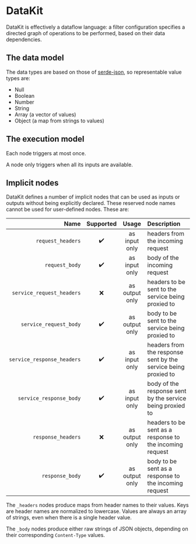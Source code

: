 # DataKit

DataKit is effectively a dataflow language: a filter configuration specifies a directed graph of
operations to be performed, based on their data dependencies.

## The data model

The data types are based on those of [serde-json], so representable value types are:

* Null
* Boolean
* Number
* String
* Array (a vector of values)
* Object (a map from strings to values)

## The execution model

Each node triggers at most once.

A node only triggers when all its inputs are available.

## Implicit nodes

DataKit defines a number of implicit nodes that can be used as inputs or outputs without being
explicitly declared. These reserved node names cannot be used for user-defined nodes. These are:

**Name**                    |  **Supported**     |  **Usage**     |  **Description**
---------------------------:|:------------------:|:--------------:|:------------------
`request_headers`           | :heavy_check_mark: | as input only  | headers from the incoming request
`request_body`              | :heavy_check_mark: | as input only  | body of the incoming request
`service_request_headers`   | :x:                | as output only | headers to be sent to the service being proxied to
`service_request_body`      | :heavy_check_mark: | as output only | body to be sent to the service being proxied to
`service_response_headers`  | :heavy_check_mark: | as input only  | headers from the response sent by the service being proxied to
`service_response_body`     | :heavy_check_mark: | as input only  | body of the response sent by the service being proxied to
`response_headers`          | :x:                | as output only | headers to be sent as a response to the incoming request
`response_body`             | :heavy_check_mark: | as output only | body to be sent as a response to the incoming request

The `_headers` nodes produce maps from header names to their values.
Keys are header names are normalized to lowercase.
Values are always an array of strings, even when there is a single header value.

The `_body` nodes produce either raw strings of JSON objects, depending on their corresponding
`Content-Type` values.

[serde-json]: https://docs.rs/serde_json/latest/serde_json/
